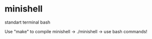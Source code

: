 # minishell
standart terminal bash

Use "make" to compile minishell -> ./minishell -> use bash commands!
